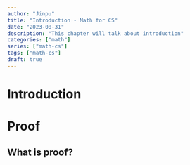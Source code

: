 ```yaml
---
author: "Jinpu"
title: "Introduction - Math for CS"
date: "2023-08-31"
description: "This chapter will talk about introduction"
categories: ["math"]
series: ["math-cs"]
tags: ["math-cs"]
draft: true
---
```


# Introduction

# Proof

## What is proof?
